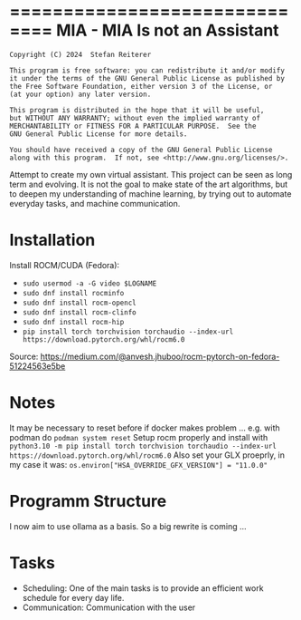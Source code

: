 ==============================
MIA - MIA Is not an Assistant
==============================

    Copyright (C) 2024  Stefan Reiterer

    This program is free software: you can redistribute it and/or modify
    it under the terms of the GNU General Public License as published by
    the Free Software Foundation, either version 3 of the License, or
    (at your option) any later version.

    This program is distributed in the hope that it will be useful,
    but WITHOUT ANY WARRANTY; without even the implied warranty of
    MERCHANTABILITY or FITNESS FOR A PARTICULAR PURPOSE.  See the
    GNU General Public License for more details.

    You should have received a copy of the GNU General Public License
    along with this program.  If not, see <http://www.gnu.org/licenses/>.

Attempt to create my own virtual assistant. This project can be seen as long term and evolving.
It is not the goal to make state of the art algorithms, but to deepen my understanding of machine learning, by trying out
to automate everyday tasks, and machine communication.

Installation
==================

Install ROCM/CUDA (Fedora):
- `sudo usermod -a -G video $LOGNAME`
- `sudo dnf install rocminfo`
- `sudo dnf install rocm-opencl`
-  `sudo dnf install rocm-clinfo`
- `sudo dnf install rocm-hip`
- `pip install torch torchvision torchaudio --index-url https://download.pytorch.org/whl/rocm6.0`

Source: https://medium.com/@anvesh.jhuboo/rocm-pytorch-on-fedora-51224563e5be



Notes
==================
It may be necessary to reset before if docker makes problem ... e.g. with podman do `podman system reset`
Setup rocm properly and install with `python3.10 -m pip install torch torchvision torchaudio --index-url https://download.pytorch.org/whl/rocm6.0`
Also set your GLX proeprly, in my case it was: `os.environ["HSA_OVERRIDE_GFX_VERSION"] = "11.0.0"`

Programm Structure
==================

I now aim to use ollama as a basis.
So a big rewrite is coming ...

Tasks
=====

- Scheduling: One of the main tasks is to provide an efficient work schedule for every day life.
- Communication: Communication with the user
